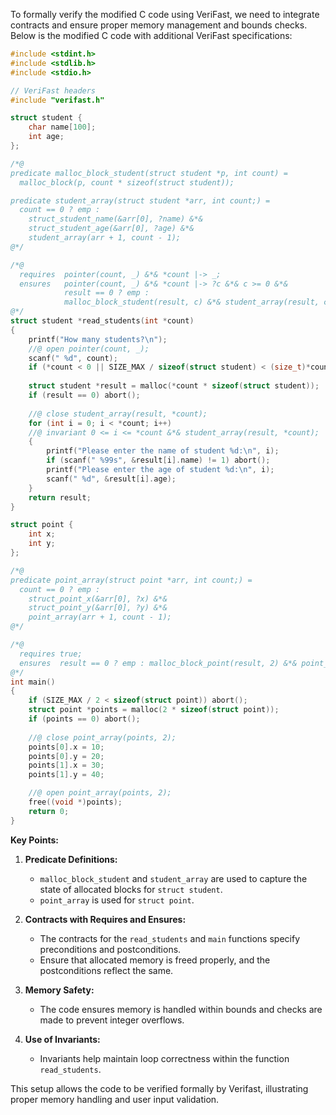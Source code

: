 To formally verify the modified C code using VeriFast, we need to integrate contracts and ensure proper memory management and bounds checks. Below is the modified C code with additional VeriFast specifications:

```c
#include <stdint.h>
#include <stdlib.h>
#include <stdio.h>

// VeriFast headers
#include "verifast.h"

struct student {
    char name[100];
    int age;
};

/*@
predicate malloc_block_student(struct student *p, int count) =
  malloc_block(p, count * sizeof(struct student));

predicate student_array(struct student *arr, int count;) =
  count == 0 ? emp : 
    struct_student_name(&arr[0], ?name) &*&
    struct_student_age(&arr[0], ?age) &*&
    student_array(arr + 1, count - 1);
@*/

/*@
  requires  pointer(count, _) &*& *count |-> _;
  ensures   pointer(count, _) &*& *count |-> ?c &*& c >= 0 &*&
            result == 0 ? emp : 
            malloc_block_student(result, c) &*& student_array(result, c);
@*/
struct student *read_students(int *count)
{
    printf("How many students?\n");
    //@ open pointer(count, _);
    scanf(" %d", count);
    if (*count < 0 || SIZE_MAX / sizeof(struct student) < (size_t)*count) abort();
  
    struct student *result = malloc(*count * sizeof(struct student));
    if (result == 0) abort();
    
    //@ close student_array(result, *count);
    for (int i = 0; i < *count; i++)
    //@ invariant 0 <= i <= *count &*& student_array(result, *count);
    {
        printf("Please enter the name of student %d:\n", i);
        if (scanf(" %99s", &result[i].name) != 1) abort();
        printf("Please enter the age of student %d:\n", i);
        scanf(" %d", &result[i].age);
    }
    return result;
}

struct point {
    int x;
    int y;
};

/*@
predicate point_array(struct point *arr, int count;) =
  count == 0 ? emp : 
    struct_point_x(&arr[0], ?x) &*&
    struct_point_y(&arr[0], ?y) &*&
    point_array(arr + 1, count - 1);
@*/

/*@
  requires true;
  ensures  result == 0 ? emp : malloc_block_point(result, 2) &*& point_array(result, 2);
@*/
int main()
{
    if (SIZE_MAX / 2 < sizeof(struct point)) abort();
    struct point *points = malloc(2 * sizeof(struct point));
    if (points == 0) abort();
    
    //@ close point_array(points, 2);
    points[0].x = 10;
    points[0].y = 20;
    points[1].x = 30;
    points[1].y = 40;

    //@ open point_array(points, 2);
    free((void *)points);
    return 0;
}
```

**Key Points:**

1. **Predicate Definitions:**
   - `malloc_block_student` and `student_array` are used to capture the state of allocated blocks for `struct student`.
   - `point_array` is used for `struct point`.

2. **Contracts with Requires and Ensures:**
   - The contracts for the `read_students` and `main` functions specify preconditions and postconditions.
   - Ensure that allocated memory is freed properly, and the postconditions reflect the same.

3. **Memory Safety:**
   - The code ensures memory is handled within bounds and checks are made to prevent integer overflows.

4. **Use of Invariants:**
   - Invariants help maintain loop correctness within the function `read_students`.

This setup allows the code to be verified formally by Verifast, illustrating proper memory handling and user input validation.

